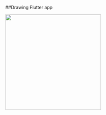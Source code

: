 ##Drawing Flutter app


<img src="https://github.com/dikadk/Drawweee/blob/master/pic/pic1.gif" width="300">![]()
